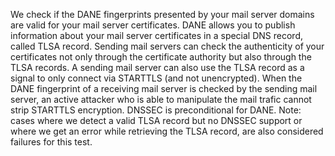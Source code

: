 We check if the DANE fingerprints presented by your mail server domains are 
valid for your mail server certificates. DANE allows you to publish 
information about your mail server certificates in a special DNS record, 
called TLSA record. Sending mail servers can check the authenticity of your 
certificates not only through the certificate authority but also through the
 TLSA records. A sending mail server can also use the TLSA record as a 
signal to only connect via STARTTLS (and not unencrypted). When the DANE 
fingerprint of a receiving mail server is checked by the sending mail 
server, an active attacker who is able to manipulate the mail trafic cannot 
strip STARTTLS encryption. DNSSEC is preconditional for DANE. Note: cases 
where we detect a valid TLSA record but no DNSSEC support or where we get an
 error while retrieving the TLSA record, are also considered failures for 
this test.
